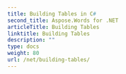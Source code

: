 ```yaml
---
title: Building Tables in C#
second_title: Aspose.Words for .NET
articleTitle: Building Tables
linktitle: Building Tables
description: ""
type: docs
weight: 80
url: /net/building-tables/
---
```



